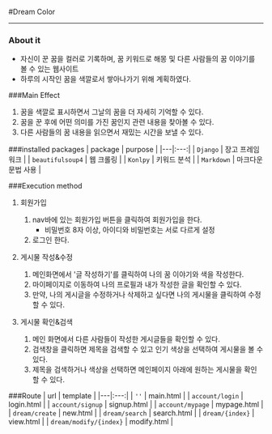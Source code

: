 #Dream Color

---
### About it
   - 자신이 꾼 꿈을 컬러로 기록하며, 꿈 키워드로 해몽 및 다른 사람들의 꿈 이야기를 볼 수 있는 웹사이트
   - 하루의 시작인 꿈을 색깔로서 쌓아나가기 위해 계획하였다.


###Main Effect
   1. 꿈을 색깔로 표시하면서 그날의 꿈을 더 자세히 기억할 수 있다.
   2. 꿈을 꾼 후에 어떤 의미를 가진 꿈인지 관련 내용을 찾아볼 수 있다.
   3. 다른 사람들의 꿈 내용을 읽으면서 재밌는 시간을 보낼 수 있다.

###installed packages
| package | purpose |
|---|:---:|
| `Django` | 장고 프레임워크 |
| `beautifulsoup4` | 웹 크롤링 |
| `Konlpy` | 키워드 분석 | 
| `Markdown` | 마크다운 문법 사용 |

###Execution method
      
   1. 회원가입
      1. nav바에 있는 회원가입 버튼을 클릭하여 회원가입을 한다.
         - 비밀번호 8자 이상, 아이디와 비밀번호는 서로 다르게 설정
      2. 로그인 한다.


   2. 게시물 작성&수정
      1. 메인화면에서 '글 작성하기'를 클릭하여 나의 꿈 이야기와 색을 작성한다.
      2. 마이페이지로 이동하여 나의 프로필과 내가 작성한 글을 확인할 수 있다.
      3. 만약, 나의 게시글을 수정하거나 삭제하고 싶다면 나의 게시물을 클릭하여 수정할 수 있다.


   3. 게시물 확인&검색
      1. 메인 화면에서 다른 사람들이 작성한 게시글들을 확인할 수 있다.
      2. 검색창을 클릭하면 제목을 검색할 수 있고 인기 색상을 선택하여 게시물을 볼 수 있다.
      3. 제목을 검색하거나 색상을 선택하면 메인페이지 아래에 원하는 게시물을 확인할 수 있다.


###Route
| url | template |
|---|:---:|
| `''` | main.html |
| `account/login` | login.html |
| `account/signup` | signup.html | 
| `account/mypage` | mypage.html |
| `dream/create` | new.html |
| `dream/search` | search.html |
| `dream/{index}` | view.html | 
| `dream/modify/{index}` | modify.html |



